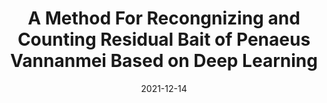 ---
title: "A Method For Recongnizing and Counting Residual Bait of Penaeus Vannanmei Based on Deep Learning"
collection: publications
pub_type: major_publication
teaser: 'image-alignment-150x150.jpg'
date: 2021-12-14
venue: "IEEE/WIC/ACM International Conference on Web Intelligence and Intelligent Agent Technology (WI-IAT '21)"
paperurl: '/files/WI-IAT2021.pdf'
authors: '<b>Chuting Yu</b>, Yu Li, Xinjie Yu'
---